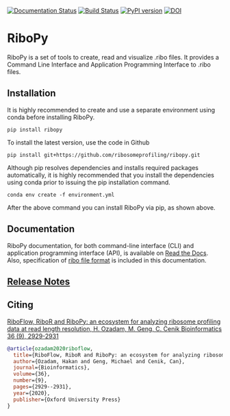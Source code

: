 [![Documentation Status](https://readthedocs.org/projects/ribopy/badge/?version=latest)](https://ribopy.readthedocs.io/en/latest/?badge=latest)
[![Build Status](https://travis-ci.com/ribosomeprofiling/ribopy.svg?branch=master)](https://travis-ci.com/ribosomeprofiling/ribopy)
[![PyPI version](https://badge.fury.io/py/ribopy.svg)](https://badge.fury.io/py/ribopy)
[![DOI](https://zenodo.org/badge/203284628.svg)](https://zenodo.org/badge/latestdoi/203284628)


# RiboPy

 RiboPy is a set of tools to create, read and visualize .ribo files. It provides a Command Line Interface and Application Programming Interface to .ribo files.

## Installation

It is highly recommended to create and use a separate environment
using conda before installing RiboPy.

`pip install ribopy`

To install the latest version, use the code in Github

`pip install git+https://github.com/ribosomeprofiling/ribopy.git`

Although pip resolves dependencies and installs required packages automatically,
it is highly recommended that you install the dependencies using conda prior to issuing the pip installation command.

`conda env create -f environment.yml`

After the above command you can install RiboPy via pip, as shown above.


## Documentation

RiboPy documentation, for both command-line interface (CLI) and application programming interface (API), is available on [Read the Docs](https://ribopy.readthedocs.io/en/latest/). Also, specification of [ribo file format](https://ribopy.readthedocs.io/en/latest/ribo_file_format.html) is included in this documentation.

## [Release Notes](https://github.com/ribosomeprofiling/ribopy/blob/master/CHANGES.md)

## Citing

[RiboFlow, RiboR and RiboPy: an ecosystem for analyzing ribosome profiling data at read length resolution, H. Ozadam, M. Geng, C. Cenik
Bioinformatics 36 (9), 2929-2931](https://academic.oup.com/bioinformatics/article/36/9/2929/5701654)

```bibtex
@article{ozadam2020riboflow,
  title={RiboFlow, RiboR and RiboPy: an ecosystem for analyzing ribosome profiling data at read length resolution},
  author={Ozadam, Hakan and Geng, Michael and Cenik, Can},
  journal={Bioinformatics},
  volume={36},
  number={9},
  pages={2929--2931},
  year={2020},
  publisher={Oxford University Press}
}
```
